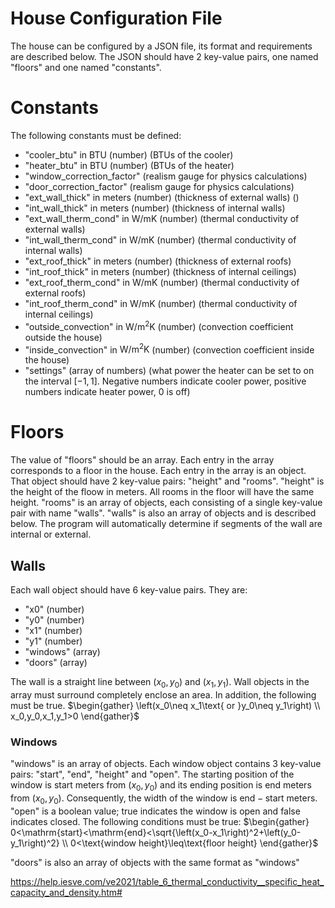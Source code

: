 # House Configuration File

The house can be configured by a JSON file, its format and requirements are described below. The JSON should have 2 key-value pairs, one named "floors" and one named "constants".

# Constants
The following constants must be defined:
 * "cooler_btu" in $\mathrm{BTU}$ (number) (BTUs of the cooler)
 * "heater_btu" in $\mathrm{BTU}$ (number) (BTUs of the heater)
 * "window_correction_factor" (realism gauge for physics calculations)
 * "door_correction_factor" (realism gauge for physics calculations)
 * "ext_wall_thick" in meters (number) (thickness of external walls) ()
 * "int_wall_thick" in meters (number) (thickness of internal walls)
 * "ext_wall_therm_cond" in $\mathrm{W/mK}$ (number) (thermal conductivity of external walls)
 * "int_wall_therm_cond" in $\mathrm{W/mK}$ (number) (thermal conductivity of internal walls)
 * "ext_roof_thick" in meters (number) (thickness of external roofs)
 * "int_roof_thick" in meters (number) (thickness of internal ceilings)
 * "ext_roof_therm_cond" in $\mathrm{W/mK}$ (number) (thermal conductivity of external roofs)
 * "int_roof_therm_cond" in $\mathrm{W/mK}$ (number) (thermal conductivity of internal ceilings)
 * "outside_convection" in $\mathrm{W/m^2K}$ (number) (convection coefficient outside the house)
 * "inside_convection" in $\mathrm{W/m^2K}$ (number) (convection coefficient inside the house)
 * "settings" (array of numbers) (what power the heater can be set to on the interval $[-1,1]$. Negative numbers indicate cooler power, positive numbers indicate heater power, $0$ is off)

# Floors
The value of "floors" should be an array. Each entry in the array corresponds to a floor in the house. Each entry in the array is an object. That object should have 2 key-value pairs: "height" and "rooms". "height" is the height of the floow in meters. All rooms in the floor will have the same height. "rooms" is an array of objects, each consisting of a single key-value pair with name "walls". "walls" is also an array of objects and is described below. The program will automatically determine if segments of the wall are internal or external.

## Walls
Each wall object should have 6 key-value pairs. They are:
 * "x0" (number)
 * "y0" (number)
 * "x1" (number)
 * "y1" (number)
 * "windows" (array)
 * "doors" (array)

The wall is a straight line between $(x_0, y_0)$ and $(x_1, y_1)$. Wall objects in the array must surround completely enclose an area. In addition, the following must be true.
$\begin{gather}
	\left(x_0\neq x_1\text{ or }y_0\neq y_1\right) \\
	x_0,y_0,x_1,y_1>0
\end{gather}$

### Windows
"windows" is an array of objects. Each window object contains 3 key-value pairs: "start", "end", "height" and "open". The starting position of the window is $\mathrm{start}$ meters from $(x_0, y_0)$ and its ending position is $\mathrm{end}$ meters from $(x_0, y_0)$. Consequently, the width of the window is $\mathrm{end}-\mathrm{start}$ meters. "open" is a boolean value; true indicates the window is open and false indicates closed. The following conditions must be true:
$\begin{gather}
	0<\mathrm{start}<\mathrm{end}<\sqrt{\left(x_0-x_1\right)^2+\left(y_0-y_1\right)^2} \\
	0<\text{window height}\leq\text{floor height}
\end{gather}$

"doors" is also an array of objects with the same format as "windows"

https://help.iesve.com/ve2021/table_6_thermal_conductivity__specific_heat_capacity_and_density.htm#